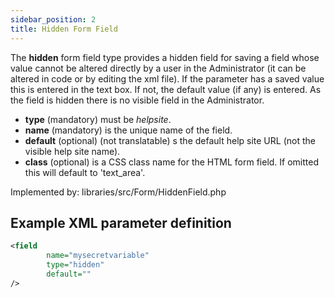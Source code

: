 ```yaml
---
sidebar_position: 2
title: Hidden Form Field
---
```



The **hidden** form field type provides a hidden field for saving a field whose value cannot be altered directly by a user in the Administrator (it can be altered in code or by editing the xml file). If the parameter has a saved value this is entered in the text box. If not, the default value (if any) is entered. As the field is hidden there is no visible field in the Administrator.

- **type** (mandatory) must be *helpsite*.
- **name** (mandatory) is the unique name of the field.
- **default** (optional) (not translatable) s the default help site URL (not the visible help site name).
- **class** (optional) is a CSS class name for the HTML form field. If omitted this will default to 'text_area'.

Implemented by: libraries/src/Form/HiddenField.php

## Example XML parameter definition

```xml
<field
        name="mysecretvariable" 
        type="hidden" 
        default=""
/>
```
